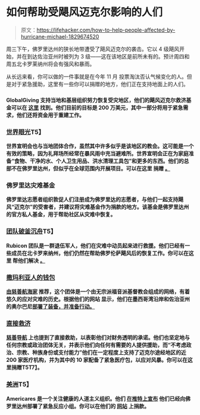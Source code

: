 # 如何帮助受飓风迈克尔影响的人们

> 原文：<https://lifehacker.com/how-to-help-people-affected-by-hurricane-michael-1829674520>

周三下午，佛罗里达州的狭长地带遭受了飓风迈克尔的袭击。它以 4 级飓风开始，并在到达佐治亚州时被列为 3 级——这在该地区是前所未有的。预计周四和周五北卡罗莱纳州将会有强风和暴雨。



从长远来看，你可以做的一件事就是在今年 11 月 投票淘汰否认气候变化的人。但是对于紧急援助，这里有一些你可以捐赠的地方，他们正在支持地面上的人们。

### [](https://www.globalgiving.org/projects/hurricane-michael-relief-fund/)

**GlobalGiving 支持当地和基层组织努力恢复受灾地区，他们的飓风迈克尔救济基金可以在 [这里](https://www.globalgiving.org/projects/hurricane-michael-relief-fund/) 找到。他们目前的目标是 200 万美元，其中一部分将用于紧急需求，他们还将资金用于重建工作。**

### **[**世界眼光**](https://donate.worldvision.org/give/hurricane-michael-relief)T5】**

**世界宣明会也与当地团体合作，虽然其中许多似乎是该地区的教会。这可能是一个有效的策略，因为礼拜场所经常在暴风雨中充当避难所。世界宣明会正在为家庭准备“食物、干净的水、个人卫生用品、洪水清理工具包”和更多的东西。他们的总部不在佛罗里达州，但似乎在全球范围内开展项目。可以在这里 捐赠 [。](https://donate.worldvision.org/give/hurricane-michael-relief)**

### **佛罗里达灾难基金**

**佛罗里达志愿者组织敦促人们注册成为佛罗里达的志愿者，与他们一起支持飓风“迈克尔”的受害者，并建议将灾难基金作为捐款的地方。该基金是佛罗里达州的官方私人基金，用于帮助社区从灾难中恢复。**

### **[**团队破釜沉舟**](https://teamrubiconusa.org/)T5】**

**Rubicon 团队是一群退伍军人，他们在灾难中动员起来进行救援。他们已经有一些成员在北卡罗来纳州，他们仍然在帮助佛罗伦萨飓风后的恢复工作。你可以在这里 帮他们解决 [。](https://teamrubiconusa.org/)**

### **[撒玛利亚人的钱包](https://www.samaritanspurse.org/article/hurricane-michael-barrels-toward-florida-panhandle-please-pray/)**

**[由慈善航海家](https://www.charitynavigator.org/index.cfm?bay=search.summary&orgid=4423) 推荐，这个团体是一个由无宗派福音派基督教会组成的网络，有着悠久的应对灾难的历史。根据他们的网站 显示，他们在墨西哥湾沿岸和佐治亚州的奥尔巴尼[部署了装备，并准备行动。](https://www.samaritanspurse.org/article/hurricane-michael-barrels-toward-florida-panhandle-please-pray/)**

### **[直接救济](https://www.directrelief.org/emergency/hurricane-michael/)**

**[慈善导航](https://www.charitynavigator.org/index.cfm?bay=search.summary&orgid=3626) 上也提到了直接救助，以表彰他们对财务透明的承诺。他们也坚定地与任何宗教或政治团体无关，并表示他们向任何有需要的人提供援助，而“不考虑政治、宗教、种族身份或支付能力”他们在一定程度上支持了迈克尔途经地区的近 200 家医疗机构，并为其中的 10 家配备了紧急医疗包，以应对风暴。你可以在这里捐赠T5T7】。**

### **[**美洲**](https://www.americares.org/en/)T5】**

**Americares 是一个关注健康的人道主义组织。他们 [在推特上宣布](https://twitter.com/Americares/status/1050075778497560576?ref_src=twsrc%5Etfw%7Ctwcamp%5Etweetembed%7Ctwterm%5E1050075778497560576&ref_url=https%3A%2F%2Fwww.goodmorningamerica.com%2Fnews%2Fstory%2Fimpacted-hurricane-michael-58415140) 他们已经向佛罗里达州部署了紧急反应小组。你可以在他们的 [网站](https://www.americares.org/en/) 上捐款。**